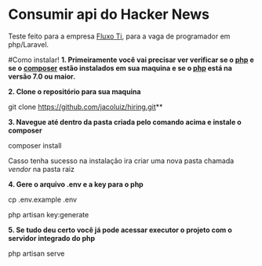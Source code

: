 # Consumir api do Hacker News
Teste feito para a empresa [Fluxo Ti](http://fluxoti.com/), para a vaga de programador em php/Laravel.

#Como instalar!
**1. Primeiramente você vai precisar ver verificar se o [php](http://php.net/) e se o [composer](https://getcomposer.org/) estão instalados em sua maquina e se o [php](http://php.net/) está na versão 7.0 ou maior.**

**2. Clone o repositório para sua maquina**

git clone https://github.com/jacoluiz/hiring.git**

**3. Navegue até dentro da pasta criada pelo comando acima e instale o composer**

composer install

Casso tenha sucesso na instalação ira criar uma nova pasta chamada *vendor* na pasta raiz

**4. Gere o arquivo .env e a key para o php**

cp .env.example .env

php artisan key:generate

**5. Se tudo deu certo você já pode acessar executor o projeto com o servidor integrado do php**

php artisan serve
